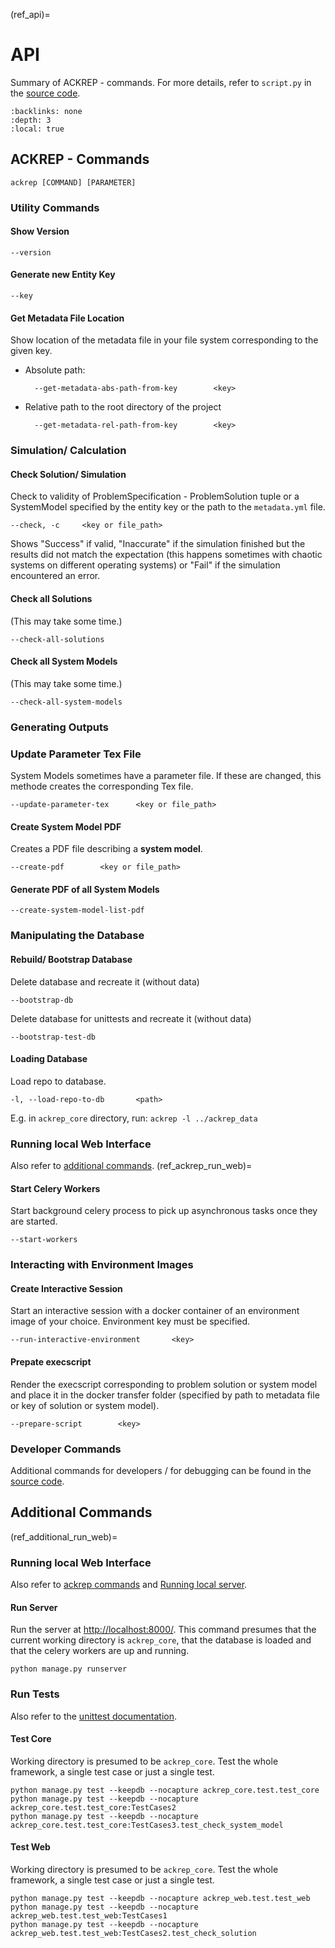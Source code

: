 (ref_api)=
# API
Summary of ACKREP - commands. For more details, refer to `script.py` in the [source code](https://github.com/ackrep-org/ackrep_core/blob/main/ackrep_core/script.py).

```{contents} Table of contents
:backlinks: none
:depth: 3
:local: true
```
## ACKREP - Commands

    ackrep [COMMAND] [PARAMETER]

### Utility Commands
#### Show Version

    --version

#### Generate new Entity Key

    --key

#### Get Metadata File Location
Show location of the metadata file in your file system corresponding to the given key. 
- Absolute path:

        --get-metadata-abs-path-from-key        <key>

- Relative path to the root directory of the project

        --get-metadata-rel-path-from-key        <key>



### Simulation/ Calculation
#### Check Solution/ Simulation
Check to validity of ProblemSpecification - ProblemSolution tuple or a SystemModel specified by the entity key or the path to the `metadata.yml` file. 

    --check, -c     <key or file_path>

Shows "Success" if valid, "Inaccurate" if the simulation finished but the results did not match the expectation (this happens sometimes with chaotic systems on different operating systems) or "Fail" if the simulation encountered an error. 

#### Check all Solutions
(This may take some time.)

    --check-all-solutions

#### Check all System Models
(This may take some time.)

    --check-all-system-models

### Generating Outputs
<!-- todo working title -->
### Update Parameter Tex File
System Models sometimes have a parameter file. If these are changed, this methode creates the corresponding Tex file.

    --update-parameter-tex      <key or file_path>

#### Create System Model PDF
Creates a PDF file describing a **system model**.

    --create-pdf        <key or file_path>

#### Generate PDF of all System Models

    --create-system-model-list-pdf

### Manipulating the Database
#### Rebuild/ Bootstrap Database
Delete database and recreate it (without data)

    --bootstrap-db

Delete database for unittests and recreate it (without data)

    --bootstrap-test-db

#### Loading Database
Load repo to database. 

    -l, --load-repo-to-db       <path>

E.g. in `ackrep_core` directory, run: `ackrep -l ../ackrep_data`

### Running local Web Interface
Also refer to [additional commands](ref_additional_run_web).
(ref_ackrep_run_web)=
#### Start Celery Workers
Start background celery process to pick up asynchronous tasks once they are started.

    --start-workers

### Interacting with Environment Images
#### Create Interactive Session
Start an interactive session with a docker container of an environment image of your choice. Environment key must be specified.

    --run-interactive-environment       <key>

#### Prepate execscript
Render the execscript corresponding to problem solution or system model and place it in the docker transfer folder (specified by path to metadata file or key of solution or system model).

    --prepare-script        <key>

### Developer Commands
Additional commands for developers / for debugging can be found in the [source code](https://github.com/ackrep-org/ackrep_core/blob/main/ackrep_core/script.py).


## Additional Commands
(ref_additional_run_web)=
### Running local Web Interface
Also refer to [ackrep commands](ref_ackrep_run_web) and [Running local server](ref_running_local_server).
#### Run Server
Run the server at <http://localhost:8000/>. This command presumes that the current working directory is `ackrep_core`, that the database is loaded and that the celery workers are up and running.

    python manage.py runserver

### Run Tests
Also refer to the [unittest documentation](ref_unittests).

#### Test Core
Working directory is presumed to be `ackrep_core`. Test the whole framework, a single test case or just a single test.

    python manage.py test --keepdb --nocapture ackrep_core.test.test_core
    python manage.py test --keepdb --nocapture ackrep_core.test.test_core:TestCases2
    python manage.py test --keepdb --nocapture ackrep_core.test.test_core:TestCases3.test_check_system_model

#### Test Web
Working directory is presumed to be `ackrep_core`. Test the whole framework, a single test case or just a single test.

    python manage.py test --keepdb --nocapture ackrep_web.test.test_web
    python manage.py test --keepdb --nocapture ackrep_web.test.test_web:TestCases1
    python manage.py test --keepdb --nocapture ackrep_web.test.test_web:TestCases2.test_check_solution